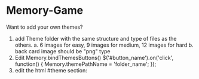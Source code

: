 # Memory-Game

Want to add your own themes?

1. add Theme folder with the same structure and type of files as the others.
  a. 6 images for easy, 9 images for medium, 12 images for hard
  b. back card image should be "png" type
2. Edit Memory.bindThemesButtons()
  $('#button_name').on('click', function() {
    Memory.themePathName = 'folder_name';
  });
3. edit the html #theme section:
<!--<input id="button_name" class="play-button themes-buttons" type="button" value="theme_name">-->
